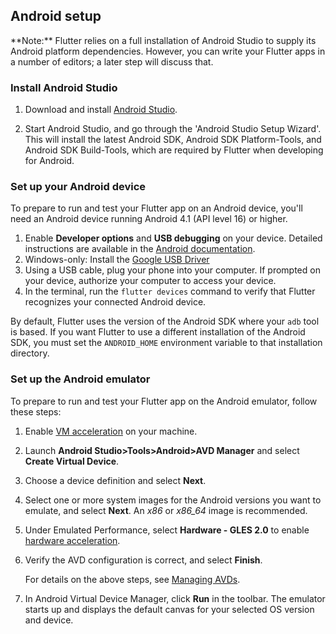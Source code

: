 ## Android setup

<aside class="alert alert-success" markdown="1">
<i class="fa fa-lightbulb-o"> </i> **Note:**
Flutter relies on a full installation of Android Studio to supply
its Android platform dependencies. However, you can write your
Flutter apps in a number of editors; a later step will discuss that.
</aside>


### Install Android Studio

1. Download and install [Android Studio](https://developer.android.com/studio/index.html).

1. Start Android Studio, and go through the 'Android Studio Setup Wizard'. This
will install the latest Android SDK, Android SDK Platform-Tools, and Android SDK
Build-Tools, which are required by Flutter when developing for Android.

### Set up your Android device

To prepare to run and test your Flutter app on an Android device, you'll need an
Android device running Android 4.1 (API level 16) or higher.

1. Enable **Developer options** and **USB debugging** on your device. Detailed instructions
are available in the [Android documentation](https://developer.android.com/studio/debug/dev-options.html).
1. Windows-only: Install the [Google USB Driver](https://developer.android.com/studio/run/win-usb)
1. Using a USB cable, plug your phone into your computer. If prompted on your
device, authorize your computer to access your device.
1. In the terminal, run the `flutter devices` command to verify that Flutter recognizes your
connected Android device.

By default, Flutter uses the version of the Android SDK where your `adb` tool is based. If
you want Flutter to use a different installation of the Android SDK, you must set the
`ANDROID_HOME` environment variable to that installation directory.

### Set up the Android emulator

To prepare to run and test your Flutter app on the Android emulator, follow these steps:

1. Enable [VM acceleration](https://developer.android.com/studio/run/emulator-acceleration.html) on your machine.
1. Launch **Android Studio>Tools>Android>AVD Manager** and select **Create Virtual Device**.
1. Choose a device definition and select **Next**.
1. Select one or more system images for the Android versions you want to emulate, 
   and select **Next**. An _x86_ or _x86\_64_ image is recommended.
1. Under Emulated Performance, select **Hardware - GLES 2.0** to enable 
[hardware acceleration](https://developer.android.com/studio/run/emulator-acceleration.html). 
1. Verify the AVD configuration is correct, and select **Finish**.

   For details on the above steps, see [Managing AVDs](https://developer.android.com/studio/run/managing-avds.html).
1. In Android Virtual Device Manager, click **Run** in the toolbar.
   The emulator starts up and displays the default canvas for your selected OS version
   and device.
